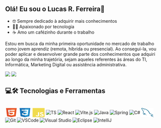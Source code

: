 ## Olá! Eu sou o Lucas R. Ferreira👋

- 🤓 Sempre dedicado à adquirir mais conhecimentos
- 👨‍💻 Apaixonado por tecnologia
- ☕ Amo um cafézinho durante o trabalho

Estou em busca da minha primeira oportunidade no mercado de trabalho como jovem
aprendiz (remota, híbrida ou presencial). Ao consegui-la, vou poder aplicar e desenvolver grande
parte dos conhecimentos que adquiri ao longo da minha trajetória, sejam aqueles
referentes às áreas do TI, Informática, Marketing Digital ou assistência administrativa.

<div> 
  <a href = "mailto:lucasrafa0190@gmail.com"><img src="https://img.shields.io/badge/-Gmail-%23333?style=for-the-badge&logo=gmail&logoColor=white" target="_blank"></a>
  <a href="https://www.linkedin.com/in/lucas-rafael-ferreira-153a092a4/" target="_blank"><img src="https://img.shields.io/badge/-LinkedIn-%230077B5?style=for-the-badge&logo=linkedin&logoColor=white" target="_blank"></a> 
  
</div>

## 💻🛠 Tecnologias e Ferramentas

<div style="display: inline_block"><br>
  <img align="center" alt="HTML" height="30" width="40" src="https://raw.githubusercontent.com/devicons/devicon/master/icons/html5/html5-original.svg">
  <img align="center" alt="CSS" height="30" width="40" src="https://raw.githubusercontent.com/devicons/devicon/master/icons/css3/css3-original.svg">
  <img align="center" alt="JS" height="30" width="40" src="https://raw.githubusercontent.com/devicons/devicon/master/icons/javascript/javascript-plain.svg">
  <img align="center" alt="TS" height="30" width="40" src="https://cdn.worldvectorlogo.com/logos/typescript.svg">
  <img align="center" alt="React" height="30" width="40" src="https://cdn.worldvectorlogo.com/logos/react-2.svg">
  <img align="center" alt="Vite.js" height="30" width="40" src="https://cdn.worldvectorlogo.com/logos/vitejs.svg">
  <img align="center" alt="Java" height="30" width="40" src="https://cdn.worldvectorlogo.com/logos/java-14.svg">
  <img align="center" alt="Spring" height="30" width="40" src="https://cdn.worldvectorlogo.com/logos/spring-3.svg">
  <img align="center" alt="C#" height="30" width="40" src="https://cdn.worldvectorlogo.com/logos/c--4.svg">
  <img align="center" alt="MySQL" height="30" width="40" src="https://raw.githubusercontent.com/devicons/devicon/master/icons/mysql/mysql-original.svg">
  <img align="center" alt="Git" height="30" width="40" src="https://cdn.worldvectorlogo.com/logos/git-icon.svg">
  <img align="center" alt="VSCode" height="30" width="40" src="https://cdn.worldvectorlogo.com/logos/visual-studio-code-1.svg">
  <img align="center" alt="Visual Studio" height="30" width="40" src="https://www.svgrepo.com/show/354520/visual-studio.svg">
  <img align="center" alt="Eclipse" height="30" width="40" src="https://www.svgrepo.com/show/353685/eclipse-icon.svg">
  <img align="center" alt="IntelliJ" height="30" width="40" src="https://www.svgrepo.com/show/353906/intellij-idea.svg">
</div>
  
 
